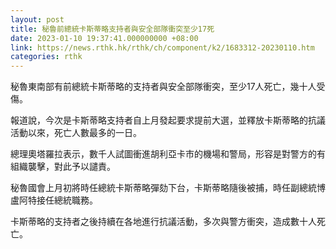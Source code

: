 ```yaml
---
layout: post
title: 秘魯前總統卡斯蒂略支持者與安全部隊衝突至少17死
date: 2023-01-10 19:37:41.000000000 +08:00
link: https://news.rthk.hk/rthk/ch/component/k2/1683312-20230110.htm
categories: rthk
---
```


秘魯東南部有前總統卡斯蒂略的支持者與安全部隊衝突，至少17人死亡，幾十人受傷。

報道說，今次是卡斯蒂略支持者自上月發起要求提前大選，並釋放卡斯蒂略的抗議活動以來，死亡人數最多的一日。

總理奧塔羅拉表示，數千人試圖衝進胡利亞卡市的機場和警局，形容是對警方的有組織襲擊，對此予以譴責。

秘魯國會上月初將時任總統卡斯蒂略彈劾下台，卡斯蒂略隨後被捕，時任副總統博盧阿特接任總統職務。

卡斯蒂略的支持者之後持續在各地進行抗議活動，多次與警方衝突，造成數十人死亡。
